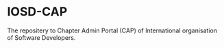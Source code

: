 # IOSD-CAP
The repositery to Chapter Admin Portal (CAP) of International organisation of Software Developers.
